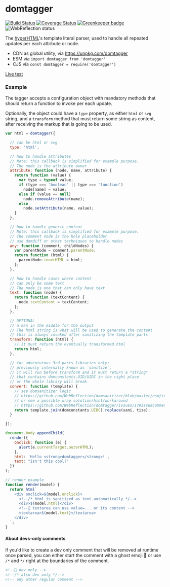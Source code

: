 # domtagger

[![Build Status](https://travis-ci.com/WebReflection/domtagger.svg?branch=master)](https://travis-ci.com/WebReflection/domtagger) [![Coverage Status](https://coveralls.io/repos/github/WebReflection/domtagger/badge.svg?branch=master)](https://coveralls.io/github/WebReflection/domtagger?branch=master) [![Greenkeeper badge](https://badges.greenkeeper.io/WebReflection/domtagger.svg)](https://greenkeeper.io/) ![WebReflection status](https://offline.report/status/webreflection.svg)

The [hyperHTML](https://github.com/WebReflection/hyperHTML#hyperhtml)'s template literal parser, used to handle all repeated updates per each attribute or node.

  * CDN as global utility, via https://unpkg.com/domtagger
  * ESM via `import domtagger from 'domtagger'`
  * CJS via `const domtagger = require('domtagger')`

[Live test](https://webreflection.github.io/domtagger/test/)

### Example

The tagger accepts a configuration object with mandatory methods that should return a function to invoke per each update.

Optionally, the object could have a `type` property, as either `html` or `svg` string, and a `transform` method that must return some string as content, after receiving the markup that is going to be used.

```js
var html = domtagger({

  // can be html or svg
  type: 'html',

  // how to handle attributes
  // Note: this callback is simplified for example purpose.
  // The node is the attribute owner
  attribute: function (node, name, attribute) {
    return function (value) {
      var type = typeof value;
      if (type === 'boolean' || type === 'function')
        node[name] = value;
      else if (value == null)
        node.removeAttribute(name);
      else
        node.setAttribute(name, value);
    }
  },

  // how to handle generic content
  // Note: this callback is simplified for example purpose.
  // The comment node is the hole placeholder
  // use domdiff or other techniques to handle nodes
  any: function (comment, childNodes) {
    var parentNode = comment.parentNode;
    return function (html) {
      parentNode.innerHTML = html;
    };
  },

  // how to handle cases where content
  // can only be some text
  // The node is one that can only have text
  text: function (node) {
    return function (textContent) {
      node.textContent = textContent;
    };
  },

  // OPTIONAL
  // a man in the middle for the output
  // The html string is what will be used to generate the content
  // this is always invoked after sanitizing the template parts
  transform: function (html) {
    // it must return the eventually transformed html
    return html;
  },

  // for adventurous 3rd parts libraries only:
  // previously internally known as `sanitize`,
  // it will run before transform and it must return a *string*
  // that contains domconstants.UID/UIDC in the right place
  // or the whole library will break
  convert: function (template) {
    // see domsanitizer logic
    // https://github.com/WebReflection/domsanitizer/blob/master/esm/index.js
    // or see a possible wrap solution/hint/workaround
    // https://github.com/WebReflection/domtagger/issues/17#issuecomment-526151473
    return template.join(domconstants.UIDC).replace(sani, tize);
  }

});

document.body.appendChild(
  render({
    onclick: function (e) {
      alert(e.currentTarget.outerHTML);
    },
    html: 'Hello <strong>domtagger</strong>!',
    text: "isn't this cool?"
  })
);

// render example
function render(model) {
  return html`
    <div onclick=${model.onclick}>
      <!--/* html is sanitized as text automatically */-->
      <div>${model.html}</div>
      <!--👻 textarea can use value=... or its content -->
      <textarea>${model.text}</textarea>
    </div>
  `;
}
```

#### About devs-only comments

If you'd like to create a dev only comment that will be removed at runtime once parsed, you can either start the comment with a ghost emoji 👻 or use `/*` and `*/` right at the boundaries of the comment.

```html
<!--👻 dev only -->
<!--/* also dev only */-->
<!-- any other regular comment -->
```

